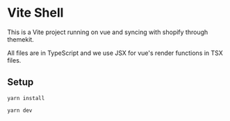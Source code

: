 # Vite Shell

This is a Vite project running on vue and syncing with shopify through themekit.

All files are in TypeScript and we use JSX for vue's render functions in TSX files.

## Setup

`yarn install`

`yarn dev`
